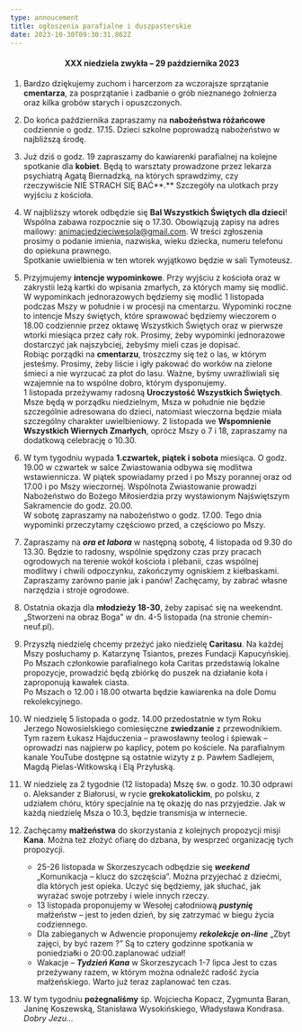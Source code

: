 ```yaml
---
type: annoucement
title: ogłoszenia parafialne i duszpasterskie
date: 2023-10-30T09:30:31.862Z
---
```

<h4 style="text-align:center;">XXX niedziela zwykła – 29 października 2023</h4>

1. Bardzo dziękujemy zuchom i harcerzom za wczorajsze sprzątanie **cmentarza**, za posprzątanie i zadbanie o grób nieznanego żołnierza oraz kilka grobów starych i opuszczonych.
2. Do końca października zapraszamy na **nabożeństwa różańcowe** codziennie o godz. 17.15. Dzieci szkolne poprowadzą nabożeństwo w najbliższą środę.
3. Już dziś o godz. 19 zapraszamy do kawiarenki parafialnej na kolejne spotkanie dla **kobiet**. Będą to warsztaty prowadzone przez lekarza psychiatrą Agatą Biernadzką, na których sprawdzimy, czy rzeczywiście NIE STRACH SIĘ BAĆ**.** Szczegóły na ulotkach przy wyjściu z kościoła.
4. W najbliższy wtorek odbędzie się **Bal Wszystkich Świętych dla dzieci**! Wspólna zabawa rozpocznie się o 17.30. Obowiązują zapisy na adres mailowy: animacjedzieciwesola@gmail.com. W treści zgłoszenia prosimy o podanie imienia, nazwiska, wieku dziecka, numeru telefonu do opiekuna prawnego.\
   Spotkanie uwielbienia w ten wtorek wyjątkowo będzie w sali Tymoteusz.
5. Przyjmujemy **intencje wypominkowe**. Przy wyjściu z kościoła oraz w zakrystii leżą kartki do wpisania zmarłych, za których mamy się modlić. W wypominkach jednorazowych będziemy się modlić 1 listopada podczas Mszy w południe i w procesji na cmentarzu. Wypominki roczne to intencje Mszy świętych, które sprawować będziemy wieczorem o 18.00 codziennie przez oktawę Wszystkich Świętych oraz w pierwsze wtorki miesiąca przez cały rok. Prosimy, żeby wypominki jednorazowe dostarczyć jak najszybciej, żebyśmy mieli czas je dopisać.\
   Robiąc porządki na **cmentarzu**, troszczmy się też o las, w którym jesteśmy. Prosimy, żeby liście i igły pakować do worków na zielone śmieci a nie wyrzucać za płot do lasu. Ważne, byśmy uwrażliwiali się wzajemnie na to wspólne dobro, którym dysponujemy.\
   1 listopada przeżywamy radosną **Uroczystość Wszystkich Świętych**. Msze będą w porządku niedzielnym, Msza w południe nie będzie szczególnie adresowana do dzieci, natomiast wieczorna będzie miała szczególny charakter uwielbieniowy. 2 listopada we **Wspomnienie Wszystkich Wiernych Zmarłych**, oprócz Mszy o 7 i 18, zapraszamy na dodatkową celebrację o 10.30.
6. W tym tygodniu wypada **1.czwartek, piątek i sobota** miesiąca. O godz. 19.00 w czwartek w salce Zwiastowania odbywa się modlitwa wstawiennicza. W piątek spowiadamy przed i po Mszy porannej oraz od 17.00 i po Mszy wieczornej. Wspólnota Zwiastowanie prowadzi Nabożeństwo do Bożego Miłosierdzia przy wystawionym Najświętszym Sakramencie do godz. 20.00.\
   W sobotę zapraszamy na nabożeństwo o godz. 17.00. Tego dnia wypominki przeczytamy częściowo przed, a częściowo po Mszy.
7. Zapraszamy na ***ora et labora*** w następną sobotę, 4 listopada od 9.30 do 13.30. Będzie to radosny, wspólnie spędzony czas przy pracach ogrodowych na terenie wokół kościoła i plebanii, czas wspólnej modlitwy i chwili odpoczynku, zakończymy ogniskiem z kiełbaskami. Zapraszamy zarówno panie jak i panów! Zachęcamy, by zabrać własne narzędzia i stroje ogrodowe.
8. Ostatnia okazja dla **młodzieży 18-30**, żeby zapisać się na weekendnt. „Stworzeni na obraz Boga” w dn. 4-5 listopada (na stronie chemin-neuf.pl).
9. Przyszłą niedzielę chcemy przeżyć jako niedzielę **Caritasu**. Na każdej Mszy posłuchamy p. Katarzynę Tsiantos, prezes Fundacji Kapucyńskiej. Po Mszach członkowie parafialnego koła Caritas przedstawią lokalne propozycje, prowadzić będą zbiórkę do puszek na działanie koła i zaproponują kawałek ciasta.\
   Po Mszach o 12.00 i 18.00 otwarta będzie kawiarenka na dole Domu rekolekcyjnego.
10. W niedzielę 5 listopada o godz. 14.00 przedostatnie w tym Roku Jerzego Nowosielskiego comiesięczne **zwiedzanie** z przewodnikiem. Tym razem Łukasz Hajduczenia – prawosławny teolog i śpiewak – oprowadzi nas najpierw po kaplicy, potem po kościele. Na parafialnym kanale YouTube dostępne są ostatnie wizyty z p. Pawłem Sadlejem, Magdą Pielas-Witkowską i Elą Przyłuską.
11. W niedzielę za 2 tygodnie (12 listopada) Mszę św. o godz. 10.30 odprawi o. Aleksander z Białorusi, w rycie **grekokatolickim**, po polsku, z udziałem chóru, który specjalnie na tę okazję do nas przyjedzie. Jak w każdą niedzielę Msza o 10.3, będzie transmisja w internecie.
12. Zachęcamy **małżeństwa** do skorzystania z kolejnych propozycji misji **Kana**. Można też złożyć ofiarę do dzbana, by wesprzeć organizację tych propozycji.

    * 25-26 listopada w Skorzeszycach odbędzie się ***weekend*** „Komunikacja – klucz do szczęścia”. Można przyjechać z dziećmi, dla których jest opieka. Uczyć się będziemy, jak słuchać, jak wyrażać swoje potrzeby i wiele innych rzeczy.
    * 13 listopada proponujemy w Wesołej całodniową ***pustynię*** małżeństw – jest to jeden dzień, by się zatrzymać w biegu życia codziennego.
    * Dla zabieganych w Adwencie proponujemy ***rekolekcje on-line*** „Zbyt zajęci, by być razem ?” Są to cztery godzinne spotkania w poniedziałki o 20:00.zaplanować udział!
    * Wakacje – ***Tydzień Kana*** w Skorzeszycach 1-7 lipca Jest to czas przeżywany razem, w którym można odnaleźć radość życia małżeńskiego. Warto już teraz zaplanować ten czas.
13. W tym tygodniu **pożegnaliśmy** śp. Wojciecha Kopacz, Zygmunta Baran, Janinę Koszewską, Stanisława Wysokińskiego, Władysława Kondrasa. *Dobry Jezu…*

<!--EndFragment-->